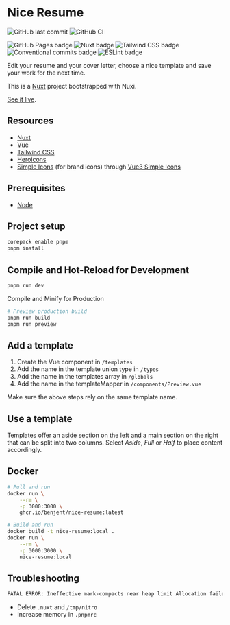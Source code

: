 # Nice Resume

![GitHub last commit](https://img.shields.io/github/last-commit/google/skia.svg?style=flat) ![GitHub CI](https://github.com/Benjent/nice-resume/actions/workflows/deploy.yaml/badge.svg)

![GitHub Pages badge](https://img.shields.io/badge/GitHub_Pages-222222?logo=github&logoColor=white) ![Nuxt badge](https://img.shields.io/badge/Nuxt-00DC82?logo=nuxtdotjs&logoColor=white) ![Tailwind CSS badge](https://img.shields.io/badge/Tailwind_CSS_-0ea5e9?logo=tailwindcss&logoColor=white) ![Conventional commits badge](https://img.shields.io/badge/Conventional_commits-fa6673?logo=conventionalcommits&logoColor=white) ![ESLint badge](https://img.shields.io/badge/ESLint-4b32c3?logo=eslint&logoColor=white)

Edit your resume and your cover letter, choose a nice template and save your work for the next time.

This is a [Nuxt](https://nuxt.com/) project bootstrapped with Nuxi.

[See it live](https://benjent.github.io/nice-resume/).

## Resources

- [Nuxt](https://nuxt.com/)
- [Vue](https://vuejs.org/)
- [Tailwind CSS](https://tailwindcss.com/)
- [Heroicons](https://heroicons.com/)
- [Simple Icons](https://simpleicons.org/) (for brand icons) through [Vue3 Simple Icons](https://vue3-simple-icons.wyatt-herkamp.dev/)

## Prerequisites

- [Node](https://nodejs.org/en/)

## Project setup

```bash
corepack enable pnpm
pnpm install
```

## Compile and Hot-Reload for Development

```bash
pnpm run dev
```

Compile and Minify for Production

```bash
# Preview production build
pnpm run build
pnpm run preview
```

## Add a template

1. Create the Vue component in `/templates`
2. Add the name in the template union type in `/types`
3. Add the name in the templates array in `/globals`
4. Add the name in the templateMapper in `/components/Preview.vue`

Make sure the above steps rely on the same template name.

## Use a template

Templates offer an aside section on the left and a main section on the right that can be split into two columns. Select _Aside_, _Full_ or _Half_ to place content accordingly.

## Docker

```bash
# Pull and run
docker run \
    --rm \
    -p 3000:3000 \
    ghcr.io/benjent/nice-resume:latest

# Build and run
docker build -t nice-resume:local .
docker run \
    --rm \
    -p 3000:3000 \
    nice-resume:local
```

## Troubleshooting

```sh
FATAL ERROR: Ineffective mark-compacts near heap limit Allocation failed - JavaScript heap out of memory
```

- Delete `.nuxt` and `/tmp/nitro`
- Increase memory in `.pnpmrc`
